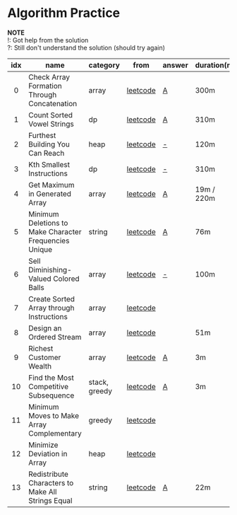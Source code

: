 # Algorithm Practice
    

**NOTE**  
!: Got help from the solution  
?: Still don't understand the solution (should try again)  

| idx | name                  | category | from | answer | duration(m) | note |
|:---:|-----------------------|----------|------|--------|-------------|------|
| 0   | Check Array Formation Through Concatenation | array | [leetcode](https://leetcode.com/contest/weekly-contest-213/problems/check-array-formation-through-concatenation/) | [A](array/check-array-formation-through-concatenation.py) | 300m |  |
| 1   | Count Sorted Vowel Strings | dp | [leetcode](https://leetcode.com/contest/weekly-contest-213/problems/count-sorted-vowel-strings/) | [A](dp/count-sorted-vowel-strings.py) | 310m |  |
| 2   | Furthest Building You Can Reach | heap | [leetcode](https://leetcode.com/contest/weekly-contest-213/problems/furthest-building-you-can-reach/) | [-](heap/furthest-building-you-can-reach.py) | 120m |  |
| 3   | Kth Smallest Instructions | dp | [leetcode](https://leetcode.com/contest/weekly-contest-213/problems/kth-smallest-instructions/) | [-](dp/kth-smallest-instructions.py) | 310m |  |
| 4   | Get Maximum in Generated Array | array | [leetcode](https://leetcode.com/contest/weekly-contest-214/problems/get-maximum-in-generated-array/) | [A](array/get-maximum-in-generated-array.py) | 19m / 220m  |  |
| 5   | Minimum Deletions to Make Character Frequencies Unique | string | [leetcode](https://leetcode.com/contest/weekly-contest-214/problems/minimum-deletions-to-make-character-frequencies-unique/) | [A](string/minimum-deletions-to-make-character-frequencies-unique.py) | 76m  |  |
| 6   | Sell Diminishing-Valued Colored Balls | array | [leetcode](https://leetcode.com/contest/weekly-contest-214/problems/sell-diminishing-valued-colored-balls/) | [-](array/sell-diminishing-valued-colored-balls.py) | 100m  |  |
| 7   | Create Sorted Array through Instructions | array | [leetcode](https://leetcode.com/contest/weekly-contest-214/problems/create-sorted-array-through-instructions/) |  |   |  |
| 8   | Design an Ordered Stream | array | [leetcode](https://leetcode.com/contest/weekly-contest-215/problems/design-an-ordered-stream/) |  | 51m |  |
| 9   | Richest Customer Wealth | array | [leetcode](https://leetcode.com/contest/weekly-contest-217/problems/richest-customer-wealth/) | [A](array/richest-customer-wealth.py) | 3m |  |
| 10   | Find the Most Competitive Subsequence | stack, greedy | [leetcode](https://leetcode.com/contest/weekly-contest-217/problems/find-the-most-competitive-subsequence/) | [A](stack/find-the-most-competitive-subsequence.py) | 3m |  |
| 11   | Minimum Moves to Make Array Complementary | greedy | [leetcode](https://leetcode.com/contest/weekly-contest-217/problems/minimum-moves-to-make-array-complementary/) |  |  |  |
| 12   | Minimize Deviation in Array | heap | [leetcode](https://leetcode.com/contest/weekly-contest-217/problems/minimize-deviation-in-array/) |  |  |  |
| 13   | Redistribute Characters to Make All Strings Equal | string | [leetcode](https://leetcode.com/problems/redistribute-characters-to-make-all-strings-equal/) | [A](string/redistribute-characters-to-make-all-strings-equal.py) | 22m |  |